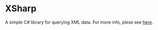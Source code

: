 XSharp
======

A simple C# library for querying XML data. For more info, plese see [here](http://blog.johnsworkshop.net/csharp-dynamic-xml-and-jquery-oh-my/).
